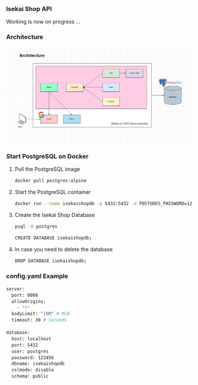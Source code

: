 ### Isekai Shop API
Working is now on progress ...

### Architecture
![alt text](./assets/arch-v1.png "Architecture")

### Start PostgreSQL on Docker

1. Pull the PostgreSQL image

    ```bash
    docker pull postgres:alpine
    ```
2. Start the PostgreSQL container

    ```bash
    docker run --name isekaishopdb -p 5432:5432 -e POSTGRES_PASSWORD=123456 -d postgres:alpine
    ```
3. Create the Isekai Shop Database

    ```bash
    psql -U postgres
    ```
    ```bash
    CREATE DATABASE isekaishopdb;
    ```
4. In case you need to delete the database

    ```bash
    DROP DATABASE isekaishopdb;
    ```

### config.yaml Example

```bash
server:
  port: 8080
  allowOrigins:
    - "*"
  bodyLimit: "10M" # MiB
  timeout: 30 # Seconds
  
database:
  host: localhost
  port: 5432
  user: postgres
  password: 123456
  dbname: isekaishopdb
  sslmode: disable
  schema: public
```